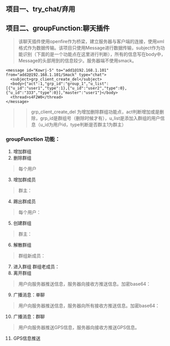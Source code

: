 ## 项目一、try_chat/弃用
## 项目二、groupFunction:聊天插件 
> 该聊天插件使用openfire作为桥梁，建立服务器与客户端的连接，使用xml格式作为数据传输。该项目只使用Message进行数据传输，subject作为功能识别（下面的是一个功能点在这里进行判断），所有的信息写在body中，Message的头部用到的信息较少。服务器端不使用smack。
```
<message id="Kowrj-5" to="add1@192.168.1.101" from="add2@192.168.1.101/Smack" type="chat">
  <subject>grp_client_create_del</subject>
  <body>{"act":1,"grp_id":"group_1","u_list":[{"u_id":"user1","type":1},{"u_id":"user2","type":0},{"u_id":"333","type":0}],"master":"user1"}</body>
  <thread>s4F2W0</thread>
</message>
```
>> grp_client_create_del 为增加删除群组功能点，act判断增加或是删除，grp_id是群组号（删除时候才有），u_list是添加入群组的用户信息（u_id为用户id，type判断是否群主1为群主） 

### groupFunction 功能：
1. 增加群组
2. 删除群组

> 每个用户
3. 增加群成员
> 群主：
4. 踢出群成员

> 每个用户：
5. 创建群组
> 群主：
6. 解散群组

> 群组新成员：
7. 进入群组
群组老成员：
8. 离开群组

> 用户向服务器推送信息，服务器向接收方推送信息。加密base64：

9. 广播消息：单聊
> 用户向服务器推送信息，服务器向所有接收方推送信息。加密base64：
10. 广播消息：群聊

> 用户向服务器推送GPS信息，服务器向接收方推送GPS信息。

11. GPS信息推送


